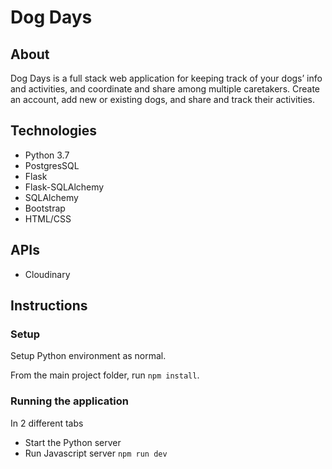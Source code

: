 # Dog Days

## About
Dog Days is a full stack web application for keeping track of your dogs’ info and activities, and coordinate and share among multiple caretakers. Create an account, add new or existing dogs, and share and track their activities.

## Technologies

- Python 3.7
- PostgresSQL
- Flask
- Flask-SQLAlchemy
- SQLAlchemy
- Bootstrap
- HTML/CSS

## APIs

- Cloudinary


## Instructions

### Setup

Setup Python environment as normal.

From the main project folder, run `npm install`.

### Running the application

In 2 different tabs

- Start the Python server
- Run Javascript server `npm run dev`
